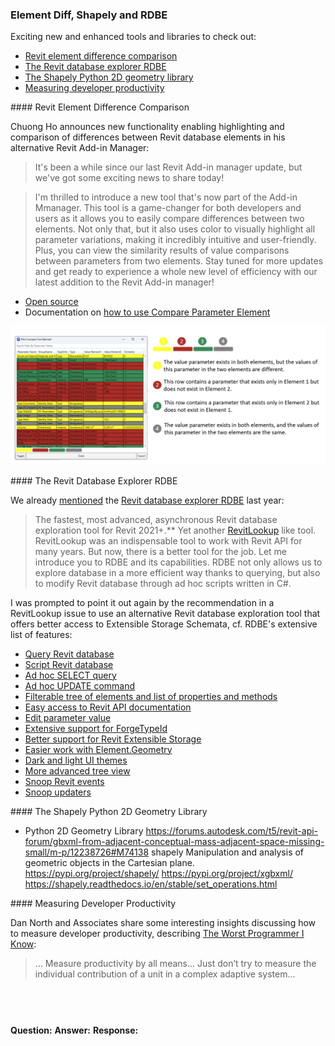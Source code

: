 <head>
<meta http-equiv="Content-Type" content="text/html; charset=utf-8">
<link rel="stylesheet" type="text/css" href="bc.css">
<script src="https://cdn.rawgit.com/google/code-prettify/master/loader/run_prettify.js" type="text/javascript"></script>
</head>

<!---

- compare element
  Chuong Ho
  It's been a while since our last Revit Add-in manager update, but we've got some exciting news to share today!
  I thrilled to introduce a new tool that's now part of the Add-in manager. This tool is a game-changer for both developers and users as it allows you to easily compare differences between two elements. Not only that, but it also uses color to visually highlight all parameter variations, making it incredibly intuitive and user-friendly. Plus, you can view the similarity results of value comparisons between parameters from those two elements
  Stay tuned for more updates and get ready to experience a whole new level of efficiency with our latest addition to the Revit Add-in manager!"
  Open Source : https://github.com/chuongmep/RevitAddInManager
  Documentation : [How to use Compare Parameter Element](https://github.com/chuongmep/RevitAddInManager/wiki/How-to-use-Compare-Parameter-Element)
  #OpenSource #addinmanager #bim #autodesk #revitapi
  /Users/jta/a/doc/revit/tbc/git/a/img/ch_compare_element.png

- Revit database explorer (RDBE)
  https://github.com/NeVeSpl/RevitDBExplorer
  mentioned last year
  https://thebuildingcoder.typepad.com/blog/2022/07/immutable-uniqueid-and-revit-database-explorer.html#3
  The fastest, most advanced, asynchronous Revit database exploration tool for Revit 2021+.**
  Yet another [RevitLookup](https://github.com/jeremytammik/RevitLookup) like tool. RevitLookup was an indispensable tool to work with Revit API for many years. But now, there is a better tool for the job. Let me introduce you to RDBE and its capabilities. RDBE not only allows us to explore database in a more efficient way thanks to querying, but also to modify Revit database through ad hoc scripts written in C#.
  - [query Revit database](#query-revit-database-with-rdq-revit-database-querying)
  - [script Revit database](#script-revit-database-with-rds-revit-database-scripting)
    - [ad hoc SELECT query](#ad-hoc-select-query)
    - [ad hoc UPDATE command](#ad-hoc-update-command)
  - [filterable tree of elements and list of properties and methods](#filterable-tree-of-elements-and-list-of-properties-and-methods)
  - [easy access to Revit API documentation](#easy-access-to-revit-api-documentation)
  - [edit parameter value](#edit-parameter-value)
  - [extensive support for ForgeTypeId](#extensive-support-for-forgetypeid)
  - [better support for Revit Extensible Storage](#better-support-for-revit-extensible-storage)
  - [easier work with Element.Geometry](#easier-work-with-elementgeometry)
  - [dark and light UI themes](#dark-and-light-ui-themes)
  - [more advanced tree view](#more-advanced-tree-view)
  - [snoop Revit events](#snoop-revit-events-with-rem-revit-event-monitor)
  - [snoop updaters](#snoop-updaters)
  You can always use an alternative tool that offers access to Extensible Storage Scheme. (:
  https://github.com/NeVeSpl/RevitDBExplorer#better-support-for-revit-extensible-storage

- Python 2D Geometry Library
  https://forums.autodesk.com/t5/revit-api-forum/gbxml-from-adjacent-conceptual-mass-adjacent-space-missing-small/m-p/12238726#M74138
  shapely
  Manipulation and analysis of geometric objects in the Cartesian plane.
  https://pypi.org/project/shapely/
  https://pypi.org/project/xgbxml/
  https://shapely.readthedocs.io/en/stable/set_operations.html

- Dan North & Associates discuss measuring developer productivity, describing
  [The Worst Programmer I Know](https://dannorth.net/2023/09/02/the-worst-programmer/):
  > Measure productivity by all means...
  Just don’t try to measure the individual contribution of a unit in a complex adaptive system...

twitter:

 @AutodeskRevit #RevitAPI #BIM @DynamoBIM @AutodeskAPS

&ndash; ...

linkedin:

#BIM #DynamoBIM #AutodeskAPS #Revit #API #IFC #SDK #Autodesk #AEC #adsk

the [Revit API discussion forum](http://forums.autodesk.com/t5/revit-api-forum/bd-p/160) thread

<center>
<img src="img/" alt="" title="" width="600"/>
<p style="font-size: 80%; font-style:italic"></p>
</center>

-->

### Element Diff, Shapely and RDBE

Exciting new and enhanced tools and libraries to check out:

- [Revit element difference comparison](#2)
- [The Revit database explorer RDBE](#3)
- [The Shapely Python 2D geometry library](#4)
- [Measuring developer productivity](#5)

####<a name="2"></a> Revit Element Difference Comparison

Chuong Ho announces new functionality enabling highlighting and comparison of differences between Revit database elements in his alternative Revit Add-in Manager:

> It's been a while since our last Revit Add-in manager update, but we've got some exciting news to share today!

> I'm thrilled to introduce a new tool that's now part of the Add-in Mmanager.
This tool is a game-changer for both developers and users as it allows you to easily compare differences between two elements.
Not only that, but it also uses color to visually highlight all parameter variations, making it incredibly intuitive and user-friendly.
Plus, you can view the similarity results of value comparisons between parameters from two elements.
Stay tuned for more updates and get ready to experience a whole new level of efficiency with our latest addition to the Revit Add-in manager!

- [Open source](https://github.com/chuongmep/RevitAddInManager)
- Documentation on [how to use Compare Parameter Element](https://github.com/chuongmep/RevitAddInManager/wiki/How-to-use-Compare-Parameter-Element)

<center>
<img src="img/ch_compare_element.png" alt="Compare Element" title="Compare Element" width="670"/> <!-- Pixel Height: 588 Pixel Width: 1,336 -->
</center>

####<a name="3"></a> The Revit Database Explorer RDBE

We already [mentioned](https://thebuildingcoder.typepad.com/blog/2022/07/immutable-uniqueid-and-revit-database-explorer.html#3)
the [Revit database explorer RDBE](https://github.com/NeVeSpl/RevitDBExplorer) last year:

> The fastest, most advanced, asynchronous Revit database exploration tool for Revit 2021+.**
Yet another [RevitLookup](https://github.com/jeremytammik/RevitLookup) like tool. RevitLookup was an indispensable tool to work with Revit API for many years. But now, there is a better tool for the job. Let me introduce you to RDBE and its capabilities. RDBE not only allows us to explore database in a more efficient way thanks to querying, but also to modify Revit database through ad hoc scripts written in C#.

I was prompted to point it out again by the recommendation in a RevitLookup issue to use an alternative Revit database exploration tool that offers better access to Extensible Storage Schemata, cf. RDBE's extensive list of features:

- [Query Revit database](#query-revit-database-with-rdq-revit-database-querying)
- [Script Revit database](#script-revit-database-with-rds-revit-database-scripting)
- [Ad hoc SELECT query](#ad-hoc-select-query)
- [Ad hoc UPDATE command](#ad-hoc-update-command)
- [Filterable tree of elements and list of properties and methods](#filterable-tree-of-elements-and-list-of-properties-and-methods)
- [Easy access to Revit API documentation](#easy-access-to-revit-api-documentation)
- [Edit parameter value](#edit-parameter-value)
- [Extensive support for ForgeTypeId](#extensive-support-for-forgetypeid)
- [Better support for Revit Extensible Storage](#better-support-for-revit-extensible-storage)
- [Easier work with Element.Geometry](#easier-work-with-elementgeometry)
- [Dark and light UI themes](#dark-and-light-ui-themes)
- [More advanced tree view](#more-advanced-tree-view)
- [Snoop Revit events](#snoop-revit-events-with-rem-revit-event-monitor)
- [Snoop updaters](#snoop-updaters)

####<a name="4"></a> The Shapely Python 2D Geometry Library

- Python 2D Geometry Library
https://forums.autodesk.com/t5/revit-api-forum/gbxml-from-adjacent-conceptual-mass-adjacent-space-missing-small/m-p/12238726#M74138
shapely
Manipulation and analysis of geometric objects in the Cartesian plane.
https://pypi.org/project/shapely/
https://pypi.org/project/xgbxml/
https://shapely.readthedocs.io/en/stable/set_operations.html

####<a name="5"></a> Measuring Developer Productivity

Dan North and Associates share some interesting insights discussing how to measure developer productivity,
describing [The Worst Programmer I Know](https://dannorth.net/2023/09/02/the-worst-programmer/):

> ... Measure productivity by all means...
Just don’t try to measure the individual contribution of a unit in a complex adaptive system...


<center>
<img src="img/.png" alt="" title="" width="100"/>
<p style="font-size: 80%; font-style:italic"></p>
<br/>
</center>

**Question:**
**Answer:**
**Response:**

<pre class="prettyprint">
</pre>


